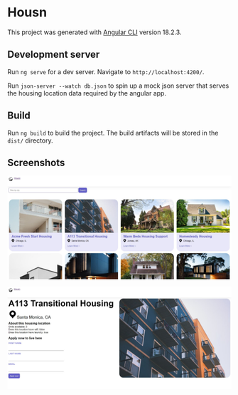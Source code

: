 # Housn

This project was generated with [Angular CLI](https://github.com/angular/angular-cli) version 18.2.3.

## Development server

Run `ng serve` for a dev server. Navigate to `http://localhost:4200/`.

Run `json-server --watch db.json` to spin up a mock json server that serves the housing location data required by the angular app.

## Build

Run `ng build` to build the project. The build artifacts will be stored in the `dist/` directory.

## Screenshots

![Home Page](./public/screenshots/home_page.JPG)

![Details Page](./public/screenshots/details_page.JPG)

